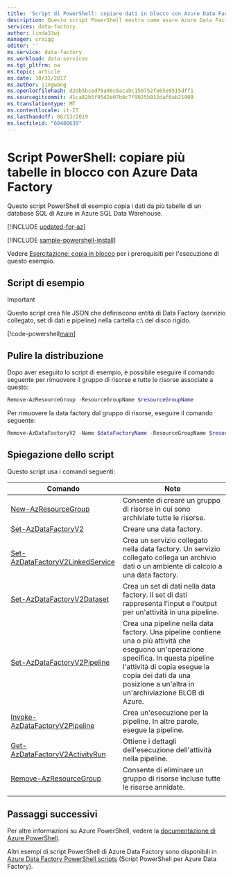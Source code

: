 ```yaml
---
title: 'Script di PowerShell: copiare dati in blocco con Azure Data Factory | Microsoft Docs'
description: Questo script PowerShell mostra come usare Azure Data Factory per copiare dati in blocco da un archivio dati di origine a un archivio dati di destinazione.
services: data-factory
author: linda33wj
manager: craigg
editor: ''
ms.service: data-factory
ms.workload: data-services
ms.tgt_pltfrm: na
ms.topic: article
ms.date: 10/31/2017
ms.author: jingwang
ms.openlocfilehash: d2db5bced78a00c8acabc150752fe65e9515dff1
ms.sourcegitcommit: 41ca82b5f95d2e07b0c7f9025b912daf0ab21909
ms.translationtype: MT
ms.contentlocale: it-IT
ms.lasthandoff: 06/13/2019
ms.locfileid: "60480639"
---
```

# <a name="powershell-script---copy-multiple-tables-in-bulk-by-using-azure-data-factory"></a>Script PowerShell: copiare più tabelle in blocco con Azure Data Factory

Questo script PowerShell di esempio copia i dati da più tabelle di un database SQL di Azure in Azure SQL Data Warehouse.

[!INCLUDE [updated-for-az](../../../includes/updated-for-az.md)]

[!INCLUDE [sample-powershell-install](../../../includes/sample-powershell-install-no-ssh-az.md)]

Vedere [Esercitazione: copia in blocco](../tutorial-bulk-copy.md#prerequisites) per i prerequisiti per l'esecuzione di questo esempio.

## <a name="sample-script"></a>Script di esempio

> [!IMPORTANT]
> Questo script crea file JSON che definiscono entità di Data Factory (servizio collegato, set di dati e pipeline) nella cartella c:\ del disco rigido.

[!code-powershell[main](../../../powershell_scripts/data-factory/bulk-copy-from-sql-databse-to-sql-data-warehouse/bulk-copy-from-sql-database-to-sql-data-warehouse.ps1 "Bulk copy from Azure SQL Database => Azure SQL Data Warehouse")]

## <a name="clean-up-deployment"></a>Pulire la distribuzione

Dopo aver eseguito lo script di esempio, è possibile eseguire il comando seguente per rimuovere il gruppo di risorse e tutte le risorse associate a questo:

```powershell
Remove-AzResourceGroup -ResourceGroupName $resourceGroupName
```
Per rimuovere la data factory dal gruppo di risorse, eseguire il comando seguente: 

```powershell
Remove-AzDataFactoryV2 -Name $dataFactoryName -ResourceGroupName $resourceGroupName
```

## <a name="script-explanation"></a>Spiegazione dello script

Questo script usa i comandi seguenti: 

| Comando | Note |
|---|---|
| [New-AzResourceGroup](/powershell/module/az.resources/new-azresourcegroup) | Consente di creare un gruppo di risorse in cui sono archiviate tutte le risorse. |
| [Set-AzDataFactoryV2](/powershell/module/az.datafactory/set-azdatafactoryv2) | Creare una data factory. |
| [Set-AzDataFactoryV2LinkedService](/powershell/module/az.datafactory/set-azdatafactoryv2linkedservice) | Crea un servizio collegato nella data factory. Un servizio collegato collega un archivio dati o un ambiente di calcolo a una data factory. |
| [Set-AzDataFactoryV2Dataset](/powershell/module/az.datafactory/set-azdatafactoryv2dataset) | Crea un set di dati nella data factory. Il set di dati rappresenta l'input e l'output per un'attività in una pipeline. | 
| [Set-AzDataFactoryV2Pipeline](/powershell/module/az.datafactory/set-azdatafactoryv2pipeline) | Crea una pipeline nella data factory. Una pipeline contiene una o più attività che eseguono un'operazione specifica. In questa pipeline l'attività di copia esegue la copia dei dati da una posizione a un'altra in un'archiviazione BLOB di Azure. |
| [Invoke-AzDataFactoryV2Pipeline](/powershell/module/az.datafactory/invoke-azdatafactoryv2pipeline) | Crea un'esecuzione per la pipeline. In altre parole, esegue la pipeline. |
| [Get-AzDataFactoryV2ActivityRun](/powershell/module/az.datafactory/get-azdatafactoryv2activityrun) | Ottiene i dettagli dell'esecuzione dell'attività nella pipeline. 
| [Remove-AzResourceGroup](/powershell/module/az.resources/remove-azresourcegroup) | Consente di eliminare un gruppo di risorse incluse tutte le risorse annidate. |
|||

## <a name="next-steps"></a>Passaggi successivi

Per altre informazioni su Azure PowerShell, vedere la [documentazione di Azure PowerShell](https://docs.microsoft.com/powershell/).

Altri esempi di script PowerShell di Azure Data Factory sono disponibili in [Azure Data Factory PowerShell scripts](../samples-powershell.md) (Script PowerShell per Azure Data Factory).
